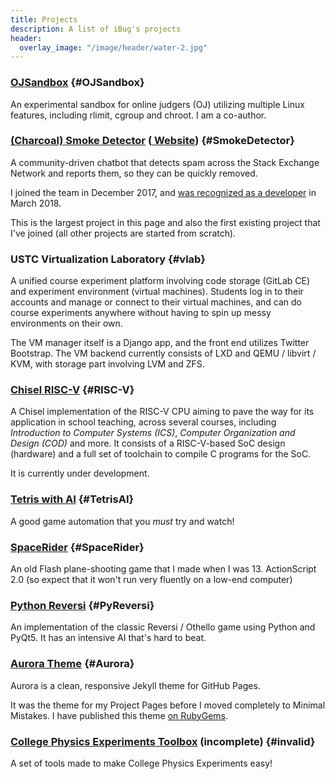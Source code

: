 ```yaml
---
title: Projects
description: A list of iBug's projects
header:
  overlay_image: "/image/header/water-2.jpg"
---
```


### [OJSandbox](https://github.com/taoky/OJSandbox) {#OJSandbox}
An experimental sandbox for online judgers (OJ) utilizing multiple Linux features, including rlimit, cgroup and chroot. I am a co-author.

### [(Charcoal) Smoke Detector](https://github.com/Charcoal-SE/SmokeDetector) ([<i class="fas fa-globe-americas"></i> Website](https://charcoal-se.org/)) {#SmokeDetector}
A community-driven chatbot that detects spam across the Stack Exchange Network and reports them, so they can be quickly removed.

I joined the team in December 2017, and [was recognized as a developer](/p/3) in March 2018.

This is the largest project in this page and also the first existing project that I've joined (all other projects are started from scratch).

### USTC Virtualization Laboratory {#vlab}
A unified course experiment platform involving code storage (GitLab CE) and experiment environment (virtual machines).
Students log in to their accounts and manage or connect to their virtual machines,
and can do course experiments anywhere without having to spin up messy environments on their own.

The VM manager itself is a Django app, and the front end utilizes Twitter Bootstrap.
The VM backend currently consists of LXD and QEMU / libvirt / KVM, with storage part involving LVM and ZFS.

### [Chisel RISC-V](https://github.com/iBug/USTC-RV-Chisel) {#RISC-V}
A Chisel implementation of the RISC-V CPU aiming to pave the way for its application in school teaching,
across several courses, including *Introduction to Computer Systems (ICS)*, *Computer Organization and Design (COD)* and more.
It consists of a RISC-V-based SoC design (hardware) and a full set of toolchain to compile C programs for the SoC.

It is currently under development.

### [Tetris with AI](/project/TetrisAI) {#TetrisAI}
A good game automation that you *must* try and watch!

### [SpaceRider](https://github.com/iBug/SpaceRider) {#SpaceRider}
An old Flash plane-shooting game that I made when I was 13. ActionScript 2.0 (so expect that it won't run very fluently on a low-end computer)

### [Python Reversi](https://github.com/iBug/PyReversi) {#PyReversi}
An implementation of the classic Reversi / Othello game using Python and PyQt5. It has an intensive AI that's hard to beat.

### [Aurora Theme](https://ibugone.com/aurora-theme) {#Aurora}
Aurora is a clean, responsive Jekyll theme for GitHub Pages.

It was the theme for my Project Pages before I moved completely to Minimal Mistakes. I have published this theme [on RubyGems](https://rubygems.org/gems/aurora-theme).

### [College Physics Experiments Toolbox](https://ibugone.com/CPE-Toolbox) (incomplete) {#invalid}
A set of tools made to make College Physics Experiments easy!
